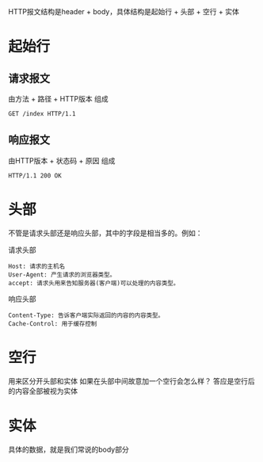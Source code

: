 HTTP报文结构是header + body，具体结构是起始行 + 头部 + 空行 + 实体

# 起始行
## 请求报文
由方法 + 路径 + HTTP版本 组成
```
GET /index HTTP/1.1
```
## 响应报文
由HTTP版本 + 状态码 + 原因 组成
```
HTTP/1.1 200 OK
```

# 头部
不管是请求头部还是响应头部，其中的字段是相当多的。例如：

请求头部
```
Host: 请求的主机名
User-Agent: 产生请求的浏览器类型。
accept: 请求头用来告知服务器(客户端)可以处理的内容类型。
```

响应头部
```
Content-Type: 告诉客户端实际返回的内容的内容类型。
Cache-Control: 用于缓存控制
```

# 空行
用来区分开头部和实体
如果在头部中间故意加一个空行会怎么样？
答应是空行后的内容全部被视为实体

# 实体
具体的数据，就是我们常说的body部分